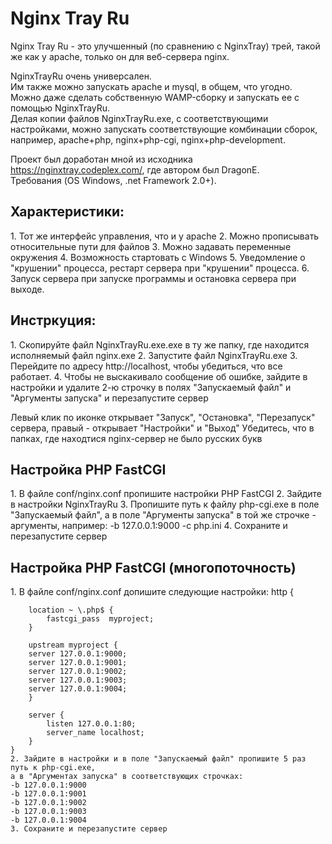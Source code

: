 Nginx Tray Ru
=============

Nginx Tray Ru - это улучшенный (по сравнению с NginxTray) трей, такой же как у apache, только он для веб-сервера nginx.

NginxTrayRu очень универсален.<br>
Им также можно запускать apache и mysql, в общем, что угодно.<br>
Можно даже сделать собственную WAMP-сборку и запускать ее с помощью NginxTrayRu.<br>
Делая копии файлов NginxTrayRu.exe, с соответствующими настройками, можно запускать соответствующие комбинации сборок, например, apache+php, nginx+php-cgi, nginx+php-development.<br>

Проект был доработан мной из исходника https://nginxtray.codeplex.com/, где автором был DragonE.<br>
Требования (OS Windows, .net Framework 2.0+).

<h2>Характеристики:</h2>
	1. Тот же интерфейс управления, что и у apache
	2. Можно прописывать относительные пути для файлов
	3. Можно задавать переменные окружения
	4. Возможность стартовать с Windows
	5. Уведомление о "крушении" процесса, рестарт сервера при "крушении" процесса.
	6. Запуск сервера при запуске программы и остановка сервера при выходе.

<h2>Инстркуция:</h2>
	1. Скопируйте файл NginxTrayRu.exe.exe в ту же папку, где находится исполняемый файл nginx.exe
	2. Запустите файл NginxTrayRu.exe
	3. Перейдите по адресу http://localhost, чтобы убедиться, что все работает.
	4. Чтобы не выскакивало сообщение об ошибке, зайдите в настройки и удалите 2-ю строчку в полях
	"Запускаемый файл" и "Аргументы запуска" и перезапустите сервер

Левый клик по иконке открывает "Запуск", "Остановка", "Перезапуск" сервера,
правый - открывает "Настройки" и "Выход"
Убедитесь, что в папках, где находтися nginx-сервер не было русских букв

<h2>Настройка PHP FastCGI</h2>
	1. В файле conf/nginx.conf пропишите настройки PHP FastCGI
	2. Зайдите в настройки NginxTrayRu
	3. Пропишите путь к файлу php-cgi.exe в поле "Запускаемый файл", а в поле "Аргументы запуска"
	в той же строчке - аргументы, например: -b 127.0.0.1:9000 -c php.ini
	4. Сохраните и перезапустите сервер

<h2>Настройка PHP FastCGI (многопоточность)</h2>
	1. В файле conf/nginx.conf допишите следующие настройки:
	http {

		location ~ \.php$ {
			fastcgi_pass  myproject;
		}

		upstream myproject {
		server 127.0.0.1:9000;
		server 127.0.0.1:9001;
		server 127.0.0.1:9002;
		server 127.0.0.1:9003;
		server 127.0.0.1:9004;
		}

		server {
			listen 127.0.0.1:80;
			server_name localhost;
		}
	}
	2. Зайдите в настройки и в поле "Запускаемый файл" пропишите 5 раз путь к php-cgi.exe,
	а в "Аргументах запуска" в соответствующих строчках:
	-b 127.0.0.1:9000
	-b 127.0.0.1:9001
	-b 127.0.0.1:9002
	-b 127.0.0.1:9003
	-b 127.0.0.1:9004
	3. Сохраните и перезапустите сервер
